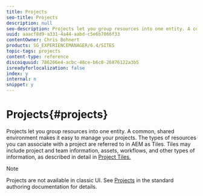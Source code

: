 ```yaml
---
title: Projects
seo-title: Projects
description: null
seo-description: Projects let you group resources into one entity. A common, shared environment makes it easy to manage your projects.
uuid: aaacf8d9-a331-4a44-aabd-c5e6b7066f33
contentOwner: Chris Bohnert
products: SG_EXPERIENCEMANAGER/6.4/SITES
topic-tags: projects
content-type: reference
discoiquuid: 786266e4-acbc-48ce-b6c0-26876122a3b5
isreadyforlocalization: false
index: y
internal: n
snippet: y
---
```


# Projects{#projects}

Projects let you group resources into one entity. A common, shared environment makes it easy to manage your projects. The types of resources you can associate with a project are referred to in AEM as Tiles. Tiles may include project and team information, assets, workflows, and other types of information, as described in detail in [Project Tiles.](#projecttiles)

>[!NOTE]
>
>Projects are not available in classic UI. See [Projects](../../authoring/using/projects.md) in the standard authoring documentation for details.

